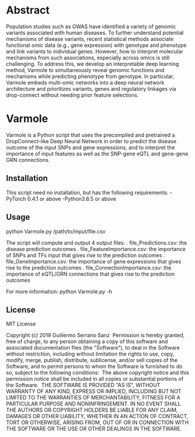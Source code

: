 # Abstract

Population studies such as GWAS have identified a variety of genomic variants associated with human diseases. To further understand potential mechanisms of disease variants, recent statistical methods associate functional omic data (e.g., gene expression) with genotype and phenotype and link variants to individual genes. However, how to interpret molecular mechanisms from such associations, especially across omics is still challenging. To address this, we develop an interpretable deep learning method, Varmole to simultaneously reveal genomic functions and mechanisms while predicting phenotype from genotype. In particular, Varmole embeds multi-omic networks into a deep neural network architecture and prioritizes variants, genes and regulatory linkages via drop-connect without needing prior feature selections.

# Varmole

Varmole is a Python script that uses the precompiled and pretrained a DropConnect-like Deep Neural Network in 
order to predict the disease outcome of the input SNPs and gene expressions, and to interpret the importance
of input features as well as the SNP-gene eQTL and gene-gene GRN connections.

## Installation

This script need no installation, but has the following requirements:
    -PyTorch 0.4.1 or above
    -Python3.6.5 or above


## Usage
python Varmole.py /path/to/input/file.csv

The script will compute and output 4 output files:
. file_Predictions.csv: the disease prediction outcomes
. file_FeatureImportance.csv: the importance of SNPs and TFs input that gives rise to the prediction outcomes
. file_GeneImportance.csv: the importance of gene expressions that gives rise to the prediction outcomes
. file_ConnectionImportance.csv: the importance of eQTL/GRN connections that gives rise to the prediction outcomes

For more information:
    python Varmole.py -h

## License
MIT License

Copyright (c) 2019 Guillermo Serrano Sanz
​
Permission is hereby granted, free of charge, to any person obtaining a copy
of this software and associated documentation files (the "Software"), to deal
in the Software without restriction, including without limitation the rights
to use, copy, modify, merge, publish, distribute, sublicense, and/or sell
copies of the Software, and to permit persons to whom the Software is
furnished to do so, subject to the following conditions:
​
The above copyright notice and this permission notice shall be included in all
copies or substantial portions of the Software.
​
THE SOFTWARE IS PROVIDED "AS IS", WITHOUT WARRANTY OF ANY KIND, EXPRESS OR
IMPLIED, INCLUDING BUT NOT LIMITED TO THE WARRANTIES OF MERCHANTABILITY,
FITNESS FOR A PARTICULAR PURPOSE AND NONINFRINGEMENT. IN NO EVENT SHALL THE
AUTHORS OR COPYRIGHT HOLDERS BE LIABLE FOR ANY CLAIM, DAMAGES OR OTHER
LIABILITY, WHETHER IN AN ACTION OF CONTRACT, TORT OR OTHERWISE, ARISING FROM,
OUT OF OR IN CONNECTION WITH THE SOFTWARE OR THE USE OR OTHER DEALINGS IN THE
SOFTWARE.